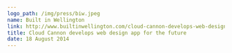 ```yaml
---
logo_path: /img/press/biw.jpeg
name: Built in Wellington
link: http://www.builtinwellington.com/cloud-cannon-develops-web-design-app-future/
title: Cloud Cannon develops web design app for the future
date: 18 August 2014
---
```

